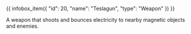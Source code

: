 {{ infobox_item({
	"id": 20,
	"name": "Teslagun",
	"type": "Weapon"
}) }}

A weapon that shoots and bounces electricity to nearby magnetic objects and enemies.
